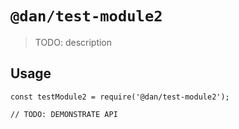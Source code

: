 # `@dan/test-module2`

> TODO: description

## Usage

```
const testModule2 = require('@dan/test-module2');

// TODO: DEMONSTRATE API
```
